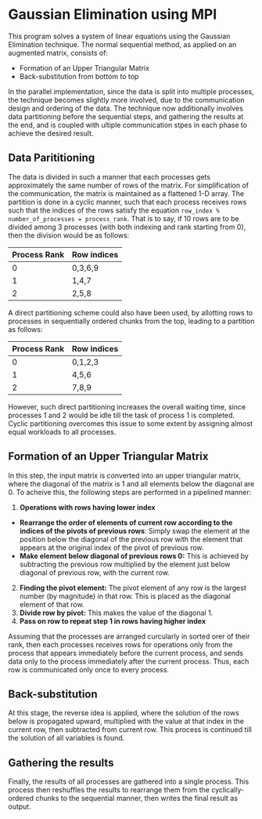 # Gaussian Elimination using MPI
This program solves a system of linear equations using the Gaussian Elimination technique. The normal sequential method, as applied on an augmented matrix, consists of:
 * Formation of an Upper Triangular Matrix
 * Back-substitution from bottom to top
 
In the parallel implementation, since the data is split into multiple processes, the technique becomes slightly more involved, due to the communication design and ordering of the data. The technique now additionally involves data partitioning before the sequential steps, and gathering the results at the end, and is coupled with ultiple communication stpes in each phase to achieve the desired result.

## Data Parititioning
The data is divided in such a manner that each processes gets approximately the same number of rows of the matrix. For simplification of the communication, the matrix is maintained as a flattened 1-D array. The partition is done in a cyclic manner, such that each process receives rows such that the indices of the rows satisfy the equation `row_index % number_of_processes = process_rank`. That is to say, if 10 rows are to be divided among 3 processes (with both indexing and rank starting from 0), then the division would be as follows:

| Process Rank 	| Row indices 	|
|--------------	|-------------	|
| 0            	| 0,3,6,9     	|
| 1            	| 1,4,7       	|
| 2            	| 2,5,8       	|

A direct partitioning scheme could also have been used, by allotting rows to processes in sequentially ordered chunks from the top, leading to a partition as follows:

| Process Rank 	| Row indices 	|
|--------------	|-------------	|
| 0            	| 0,1,2,3     	|
| 1            	| 4,5,6       	|
| 2            	| 7,8,9       	|

However, such direct partitioning increases the overall waiting time, since processes 1 and 2 would be idle till the task of process 1 is completed. Cyclic partitioning overcomes this issue to some extent by assigning almost equal workloads to all processes.

## Formation of an Upper Triangular Matrix
In this step, the input matrix is converted into an upper triangular matrix, where the diagonal of the matrix is 1 and all elements below the diagonal are 0. To acheive this, the following steps are performed in a pipelined manner:
1. **Operations with rows having lower index**
 * **Rearrange the order of elements of current row according to the indices of the pivots of previous rows**: Simply swap the element at the position below the diagonal of the previous row with the element that appears at the original index of the pivot of previous row.
 * **Make element below diagonal of previous rows 0:** This is achieved by subtracting the previous row multiplied by the element just below diagonal of previous row, with the current row.
2. **Finding the pivot element:** The pivot element of any row is the largest number (by magnitude) in that row. This is placed as the diagonal element of that row.
3. **Divide row by pivot:** This makes the value of the diagonal 1.
4. **Pass on row to repeat step 1 in rows having higher index**

Assuming that the processes are arranged curcularly in sorted orer of their rank, then each processes receives rows for operations only from the process that appears immediately before the current process, and sends data only to the process immediately after the current process. Thus, each row is communicated only once to every process.

## Back-substitution
At this stage, the reverse idea is applied, where the solution of the rows below is propagated upward, multiplied with the value at that index in the current row, then subtracted from current row. This process is continued till the solution of all variables is found.

## Gathering the results
Finally, the results of all processes are gathered into a single process. This process then reshuffles the results to rearrange them from the cyclically-ordered chunks to the sequential manner, then writes the final result as output.
